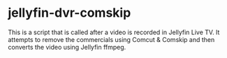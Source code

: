 # jellyfin-dvr-comskip

This is a script that is called after a video is recorded in Jellyfin Live TV. It attempts to remove the commercials using Comcut & Comskip and then converts the video using Jellyfin ffmpeg.
